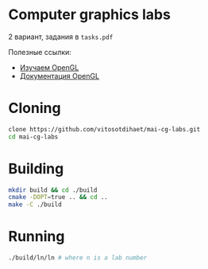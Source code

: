 # Computer graphics labs

2 вариант, задания в `tasks.pdf`

Полезные ссылки:
- [Изучаем OpenGL](https://learnopengl.com/)
- [Документация OpenGL](https://docs.gl/)

# Cloning
```sh
clone https://github.com/vitosotdihaet/mai-cg-labs.git
cd mai-cg-labs
```

# Building
```sh
mkdir build && cd ./build
cmake -DOPT=true .. && cd ..
make -C ./build
```

# Running
```sh
./build/ln/ln # where n is a lab number
```